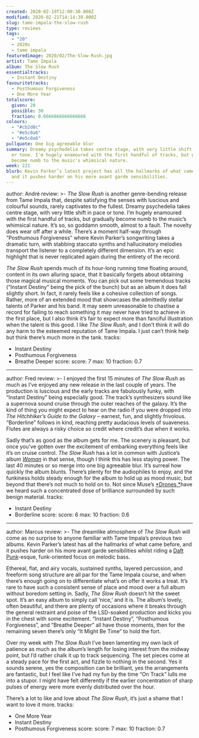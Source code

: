 ```yaml
---
created: 2020-02-19T12:00:30.000Z
modified: 2020-02-21T14:14:38.000Z
slug: tame-impala-the-slow-rush
type: reviews
tags:
  - "20"
  - 2020s
  - tame impala
featuredimage: 2020/02/The-Slow-Rush.jpg
artist: Tame Impala
album: The Slow Rush
essentialtracks:
  - Instant Destiny
favouritetracks:
  - Posthumous Forgiveness
  - One More Year
totalscore:
  given: 20
  possible: 30
  fraction: 0.6666666666666666
colours:
  - "#cb2d0c"
  - "#e5c0a6"
  - "#e5c0a6"
pullquote: One big agreeable blur
summary: Dreamy psychedelia takes centre stage, with very little shift in pace
  or tone. I'm hugely enamoured with the first handful of tracks, but gradually
  become numb to the music's whimsical nature.
week: 221
blurb: Kevin Parker’s latest project has all the hallmarks of what came before,
  and it pushes harder on his more avant garde sensibilities.
---
```

author: André
review: >-
  *The Slow Rush* is another genre-bending release from Tame Impala that,
  despite satisfying the senses with luscious and colourful sounds, rarely
  captivates to the fullest. Dreamy psychedelia takes centre stage, with very
  little shift in pace or tone. I’m hugely enamoured with the first handful of
  tracks, but gradually become numb to the music’s whimsical nature. It’s so, so
  goddamn smooth, almost to a fault. The novelty does wear off after a while.
  There’s a moment half-way through “Posthumous Forgiveness” where Kevin
  Parker’s songwriting takes a dramatic turn, with stabbing staccato synths and
  hallucinatory melodies transport the listener to a completely different
  dimension. It’s an epic highlight that is never replicated again during the
  entirety of the record.


  *The Slow Rush* spends much of its hour-long running time floating around, content in its own alluring space, that it basically forgets about obtaining those magical musical moments. You can pick out some tremendous tracks (“Instant Destiny” being the pick of the bunch) but as an album it does fall slightly short. In fact, it rarely feels like a cohesive collection of songs. Rather, more of an extended mood that showcases the admittedly stellar talents of Parker and his band. It may seem unreasonable to chastise a record for failing to reach something it may never have tried to achieve in the first place, but I also think it’s fair to expect more than fanciful illustration when the talent is this good. I like *The Slow Rush*, and I don’t think it will do any harm to the esteemed reputation of Tame Impala. I just can’t think help but think there’s much more in the tank.
tracks:
  - Instant Destiny
  - ­­Posthumous Forgiveness
  - ­­Breathe Deeper
score:
  score: 7
  max: 10
  fraction: 0.7
---
author: Fred
review: >-
  I enjoyed the first 15 minutes of *The Slow Rush* as much as I’ve enjoyed any
  new release in the last couple of years. The production is luscious and the
  early tracks are fabulously funky, with “Instant Destiny” being especially
  good. The track’s synthesizers sound like a supernova sound cruise through the
  outer reaches of the galaxy. It’s the kind of thing you might expect to hear
  on the radio if you were dropped into *The Hitchhiker’s Guide to the Galaxy* –
  earnest, fun, and slightly frivolous. “Borderline” follows in kind, reaching
  pretty audacious levels of suaveness. Flutes are always a risky choice so
  credit where credit’s due when it works.

  Sadly that’s as good as the album gets for me. The scenery is pleasant, but once you’ve gotten over the excitement of embarking everything feels like it’s on cruise control. *The Slow Rush* has a lot in common with Justice’s album [*Woman*](<https://audioxide.com/reviews/justice-woman/>) in that sense, though I think this has less staying power. The last 40 minutes or so merge into one big agreeable blur. It’s surreal how quickly the album blunts. There’s plenty for the audiophiles to enjoy, and the funkiness holds steady enough for the album to hold up as mood music, but beyond that there’s not much to hold on to. Not since Muse’s [*Drones *](<https://audioxide.com/reviews/muse-drones/>)have we heard such a concentrated dose of brilliance surrounded by such benign material.
tracks:
  - Instant Destiny
  - ­­Borderline
score:
  score: 6
  max: 10
  fraction: 0.6
---
author: Marcus
review: >-
  The dreamlike atmosphere of *The Slow Rush* will come as no surprise to anyone
  familiar with Tame Impala’s previous two albums. Kevin Parker’s latest has all
  the hallmarks of what came before, and it pushes harder on his more avant
  garde sensibilities whilst riding a [Daft
  Punk](<https://audioxide.com/reviews/daft-punk-discovery/>)\-esque,
  funk-oriented focus on melodic bass.


  Ethereal, flat, and airy vocals, sustained synths, layered percussion, and freeform song structure are all par for the Tame Impala course, and when there’s enough going on to differentiate what’s on offer it works a treat. It’s rare to have such a consistent sense of place and mood over a full album without boredom setting in. Sadly, *The Slow Rush* doesn’t hit the sweet spot. It’s an easy album to simply call ‘nice,’ and it is. The album’s lovely, often beautiful, and there are plenty of occasions where it breaks through the general restraint and poise of the LSD-soaked production and kicks you in the chest with some excitement. “Instant Destiny”, “Posthumous Forgiveness”, and “Breathe Deeper” all have those moments, then for the remaining seven there’s only “It Might Be Time” to hold the fort.


  Over my week with *The Slow Rush* I’ve been lamenting my own lack of patience as much as the album’s length for losing interest from the midway point, but I’d rather chalk it up to track sequencing. The set pieces come at a steady pace for the first act, and fizzle to nothing in the second. Yes it sounds serene, yes the composition can be brilliant, yes the arrangements are fantastic, but I feel like I’ve had my fun by the time “On Track” lulls me into a stupor. I might have felt differently if the earlier concentration of sharp pulses of energy were more evenly distributed over the hour.


  There’s a lot to like and love about *The Slow Rush*, it’s just a shame that I want to love it more.
tracks:
  - One More Year
  - ­­Instant Destiny
  - ­­Posthumous Forgiveness
score:
  score: 7
  max: 10
  fraction: 0.7
